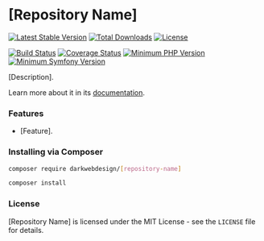 # [Repository Name]

[![Latest Stable Version](https://poser.pugx.org/darkwebdesign/[repository-name]/v/stable?format=flat)](https://packagist.org/packages/darkwebdesign/[repository-name])
[![Total Downloads](https://poser.pugx.org/darkwebdesign/[repository-name]/downloads?format=flat)](https://packagist.org/packages/darkwebdesign/[repository-name])
[![License](https://poser.pugx.org/darkwebdesign/[repository-name]/license?format=flat)](https://packagist.org/packages/darkwebdesign/[repository-name])

[![Build Status](https://travis-ci.com/darkwebdesign/[repository-name].svg?branch=master)](https://travis-ci.com/darkwebdesign/[repository-name])
[![Coverage Status](https://codecov.io/gh/darkwebdesign/[repository-name]/branch/master/graph/badge.svg)](https://codecov.io/gh/darkwebdesign/[repository-name])
[![Minimum PHP Version](https://img.shields.io/badge/php-7.1%2B-blue)](https://php.net/)
[![Minimum Symfony Version](https://img.shields.io/badge/symfony-4.4%2B-green)](https://symfony.com/)

[Description].

Learn more about it in its [documentation](https://github.com/darkwebdesign/[repository-name]/wiki).

### Features

- [Feature].

### Installing via Composer

```bash
composer require darkwebdesign/[repository-name]
```

```bash
composer install
```

### License

[Repository Name] is licensed under the MIT License - see the `LICENSE` file for details.
